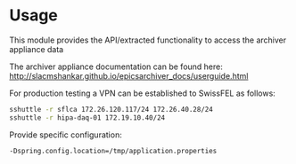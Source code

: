 # Usage

This module provides the API/extracted functionality to access the archiver appliance data

The archiver appliance documentation can be found here: http://slacmshankar.github.io/epicsarchiver_docs/userguide.html

For production testing a VPN can be established to SwissFEL as follows:
```bash
sshuttle -r sflca 172.26.120.117/24 172.26.40.28/24
sshuttle -r hipa-daq-01 172.19.10.40/24
```

Provide specific configuration:
```bash
-Dspring.config.location=/tmp/application.properties
```